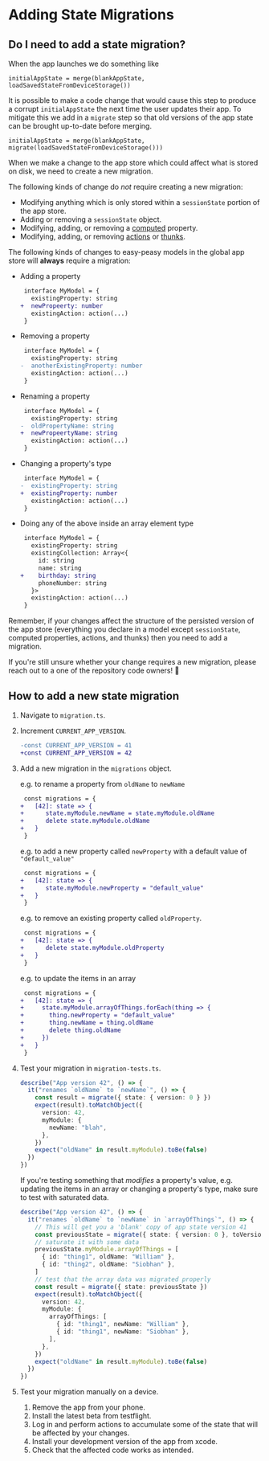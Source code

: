# Adding State Migrations

## Do I need to add a state migration?

When the app launches we do something like

    initialAppState = merge(blankAppState, loadSavedStateFromDeviceStorage())

It is possible to make a code change that would cause this step to produce a corrupt `initialAppState` the next time the user updates their app. To mitigate this we add in a `migrate` step so that old versions of the app state can be brought up-to-date before merging.

    initialAppState = merge(blankAppState, migrate(loadSavedStateFromDeviceStorage()))

When we make a change to the app store which could affect what is stored on disk, we need to create a new migration.

The following kinds of change do _not_ require creating a new migration:

- Modifying anything which is only stored within a `sessionState` portion of the app store.
- Adding or removing a `sessionState` object.
- Modifying, adding, or removing a [computed](https://easy-peasy.now.sh/docs/api/computed.html) property.
- Modifying, adding, or removing [actions](https://easy-peasy.now.sh/docs/api/action.html) or [thunks](https://easy-peasy.now.sh/docs/api/thunk.html).

The following kinds of changes to easy-peasy models in the global app store will **always** require a migration:

- Adding a property
  ```diff
   interface MyModel = {
     existingProperty: string
  +  newPropeerty: number
     existingAction: action(...)
   }
  ```
- Removing a property
  ```diff
   interface MyModel = {
     existingProperty: string
  -  anotherExistingProperty: number
     existingAction: action(...)
   }
  ```
- Renaming a property
  ```diff
   interface MyModel = {
     existingProperty: string
  -  oldPropertyName: string
  +  newPropeertyName: string
     existingAction: action(...)
   }
  ```
- Changing a property's type
  ```diff
   interface MyModel = {
  -  existingProperty: string
  +  existingProperty: number
     existingAction: action(...)
   }
  ```
- Doing any of the above inside an array element type
  ```diff
   interface MyModel = {
     existingProperty: string
     existingCollection: Array<{
       id: string
       name: string
  +    birthday: string
       phoneNumber: string
     }>
     existingAction: action(...)
   }
  ```

Remember, if your changes affect the structure of the persisted version of the app store (everything you declare in a model except `sessionState`, computed properties, actions, and thunks) then you need to add a migration.

If you're still unsure whether your change requires a new migration, please reach out to a one of the repository code owners! 🙏

## How to add a new state migration

1. Navigate to `migration.ts`.
2. Increment `CURRENT_APP_VERSION`.

   ```diff
   -const CURRENT_APP_VERSION = 41
   +const CURRENT_APP_VERSION = 42
   ```

3. Add a new migration in the `migrations` object.

   e.g. to rename a property from `oldName` to `newName`

   ```diff
    const migrations = {
   +   [42]: state => {
   +      state.myModule.newName = state.myModule.oldName
   +      delete state.myModule.oldName
   +   }
    }
   ```

   e.g. to add a new property called `newProperty` with a default value of `"default_value"`

   ```diff
    const migrations = {
   +   [42]: state => {
   +      state.myModule.newProperty = "default_value"
   +   }
    }
   ```

   e.g. to remove an existing property called `oldProperty`.

   ```diff
    const migrations = {
   +   [42]: state => {
   +      delete state.myModule.oldProperty
   +   }
    }
   ```

   e.g. to update the items in an array

   ```diff
    const migrations = {
   +   [42]: state => {
   +     state.myModule.arrayOfThings.forEach(thing => {
   +       thing.newProperty = "default_value"
   +       thing.newName = thing.oldName
   +       delete thing.oldName
   +     })
   +   }
    }
   ```

4. Test your migration in `migration-tests.ts`.

   ```ts
   describe("App version 42", () => {
     it("renames `oldName` to `newName`", () => {
       const result = migrate({ state: { version: 0 } })
       expect(result).toMatchObject({
         version: 42,
         myModule: {
           newName: "blah",
         },
       })
       expect("oldName" in result.myModule).toBe(false)
     })
   })
   ```

   If you're testing something that _modifies_ a property's value, e.g. updating the items in an array or changing a property's type, make sure to test with saturated data.

   ```ts
   describe("App version 42", () => {
     it("renames `oldName` to `newName` in `arrayOfThings`", () => {
       // This will get you a 'blank' copy of app state version 41
       const previousState = migrate({ state: { version: 0 }, toVersion: 41 })
       // saturate it with some data
       previousState.myModule.arrayOfThings = [
         { id: "thing1", oldName: "William" },
         { id: "thing2", oldName: "Siobhan" },
       ]
       // test that the array data was migrated properly
       const result = migrate({ state: previousState })
       expect(result).toMatchObject({
         version: 42,
         myModule: {
           arrayOfThings: [
             { id: "thing1", newName: "William" },
             { id: "thing1", newName: "Siobhan" },
           ],
         },
       })
       expect("oldName" in result.myModule).toBe(false)
     })
   })
   ```

5. Test your migration manually on a device.
   1. Remove the app from your phone.
   2. Install the latest beta from testflight.
   3. Log in and perform actions to accumulate some of the state that will be affected by your changes.
   4. Install your development version of the app from xcode.
   5. Check that the affected code works as intended.
